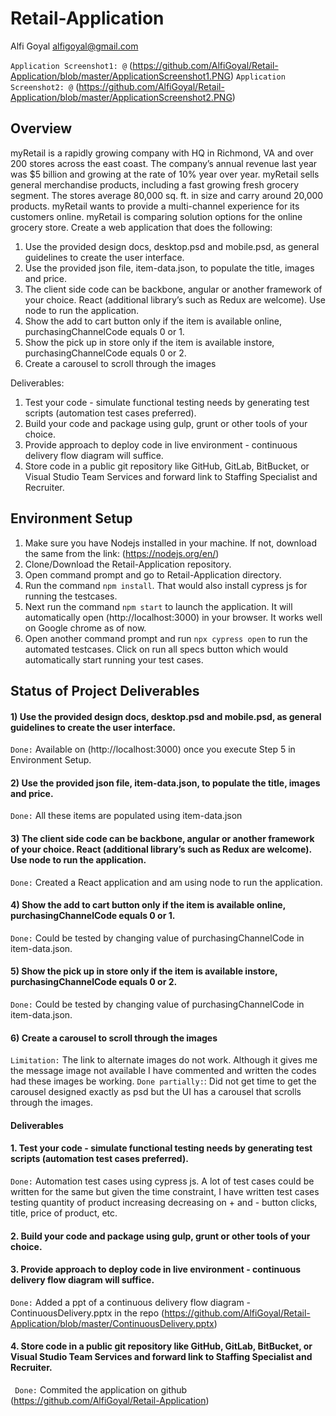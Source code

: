 # Retail-Application
Alfi Goyal <alfigoyal@gmail.com>

```Application Screenshot1: @``` (https://github.com/AlfiGoyal/Retail-Application/blob/master/ApplicationScreenshot1.PNG)
```Application Screenshot2: @``` (https://github.com/AlfiGoyal/Retail-Application/blob/master/ApplicationScreenshot2.PNG)

## Overview
myRetail is a rapidly growing company with HQ in Richmond, VA and over 200 stores across the east coast. The company’s annual revenue last year was $5 billion and growing at the rate of 10% year over year. myRetail sells general merchandise products, including a fast growing fresh grocery segment. The stores average 80,000 sq. ft. in size and carry around 20,000 products. myRetail wants to provide a multi-channel experience for its customers online. myRetail is comparing solution options for the online grocery store. Create a web application that does the following: 
1) Use the provided design docs, desktop.psd and mobile.psd, as general guidelines to create the user interface. 
2) Use the provided json file, item-data.json, to populate the title, images and price. 
3) The client side code can be backbone, angular or another framework of your choice. React (additional library’s such as Redux are welcome). Use node to run the application. 
4) Show the add to cart button only if the item is available online, purchasingChannelCode equals 0 or 1. 
5) Show the pick up in store only if the item is available instore, purchasingChannelCode equals 0 or 2. 
6) Create a carousel to scroll through the images 

Deliverables:
1. Test your code - simulate functional testing needs by generating test scripts (automation test cases preferred). 
2. Build your code and package using gulp, grunt or other tools of your choice. 
3. Provide approach to deploy code in live environment - continuous delivery flow diagram will suffice. 
4. Store code in a public git repository like GitHub, GitLab, BitBucket, or Visual Studio Team Services and forward link to Staffing Specialist and Recruiter. 

## Environment Setup
1. Make sure you have Nodejs installed in your machine. If not, download the same from the link: (https://nodejs.org/en/)
2. Clone/Download the Retail-Application repository.
3. Open command prompt and go to Retail-Application directory.
4. Run the command ```npm install```. That would also install cypress js for running the testcases.
5. Next run the command ```npm start``` to launch the application. It will automatically open (http://localhost:3000) in your browser. It works well on Google chrome as of now.
6. Open another command prompt and run ```npx cypress open``` to run the automated testcases. Click on run all specs button which would automatically start running your test cases.

## Status of Project Deliverables
#### 1) Use the provided design docs, desktop.psd and mobile.psd, as general guidelines to create the user interface.
```Done:``` Available on (http://localhost:3000) once you execute Step 5 in Environment Setup.
#### 2) Use the provided json file, item-data.json, to populate the title, images and price. 
```Done:``` All these items are populated using item-data.json
#### 3) The client side code can be backbone, angular or another framework of your choice. React (additional library’s such as Redux are welcome). Use node to run the application. 
```Done:``` Created a React application and am using node to run the application.
#### 4) Show the add to cart button only if the item is available online, purchasingChannelCode equals 0 or 1. 
```Done:``` Could be tested by changing value of purchasingChannelCode in item-data.json.
#### 5) Show the pick up in store only if the item is available instore, purchasingChannelCode equals 0 or 2. 
```Done:``` Could be tested by changing value of purchasingChannelCode in item-data.json.
#### 6) Create a carousel to scroll through the images 
```Limitation:``` The link to alternate images do not work. Although it gives me the message image not available I have commented and written the codes had these images be working.
```Done partially:```: Did not get time to get the carousel designed exactly as psd but the UI has a carousel that scrolls through the images.
#### Deliverables
#### 1. Test your code - simulate functional testing needs by generating test scripts (automation test cases preferred). 
```Done:``` Automation test cases using cypress js. A lot of test cases could be written for the same but given the time constraint, I have written test cases testing quantity of product increasing decreasing on + and - button clicks, title, price of product, etc.
#### 2. Build your code and package using gulp, grunt or other tools of your choice. 
#### 3. Provide approach to deploy code in live environment - continuous delivery flow diagram will suffice. 
```Done:``` Added a ppt of a continuous delivery flow diagram - ContinuousDelivery.pptx in the repo (https://github.com/AlfiGoyal/Retail-Application/blob/master/ContinuousDelivery.pptx)
#### 4. Store code in a public git repository like GitHub, GitLab, BitBucket, or Visual Studio Team Services and forward link to Staffing Specialist and Recruiter. 
``` Done:``` Commited the application on github (https://github.com/AlfiGoyal/Retail-Application)
